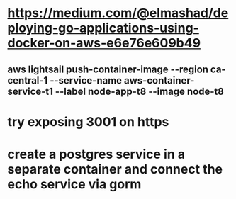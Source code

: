 # https://medium.com/@elmashad/deploying-go-applications-using-docker-on-aws-e6e76e609b49
## aws lightsail push-container-image --region ca-central-1  --service-name aws-container-service-t1 --label node-app-t8 --image node-t8

# try exposing 3001 on https
# create a postgres service in a separate container and connect the echo service via gorm